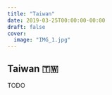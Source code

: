 ```yaml
---
title: "Taiwan"
date: 2019-03-25T00:00:00-00:00
draft: false
cover:
  image: "IMG_1.jpg"
---
```


## Taiwan 🇹🇼

TODO
